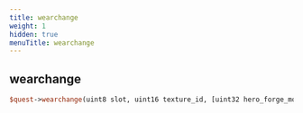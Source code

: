 ```yaml
---
title: wearchange
weight: 1
hidden: true
menuTitle: wearchange
---
```

## wearchange
```perl
$quest->wearchange(uint8 slot, uint16 texture_id, [uint32 hero_forge_model_id = 0], [uint32 elite_material_id = 0])
```